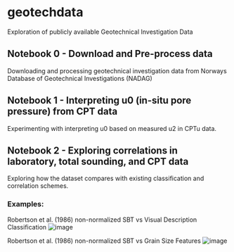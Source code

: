 # geotechdata
Exploration of publicly available Geotechnical Investigation Data

## Notebook 0 - Download and Pre-process data
Downloading and processing geotechnical investigation data from Norways Database of Geotechnical Investigations (NADAG) 

## Notebook 1 - Interpreting u0 (in-situ pore pressure) from CPT data
Experimenting with interpreting u0 based on measured u2 in CPTu data.

## Notebook 2 - Exploring correlations in laboratory, total sounding, and CPT data 
Exploring how the dataset compares with existing classification and correlation schemes.

### Examples:
Robertson et al. (1986) non-normalized SBT vs Visual Description Classification 
![image](https://github.com/lucasfabbri/geotechdata/assets/25036638/d9b629cd-26c9-4418-b979-295692a983ab)

Robertson et al. (1986) non-normalized SBT vs Grain Size Features
![image](https://github.com/lucasfabbri/geotechdata/assets/25036638/5961d4a1-ca2e-4cc7-bca7-cbf22f91fecb)

